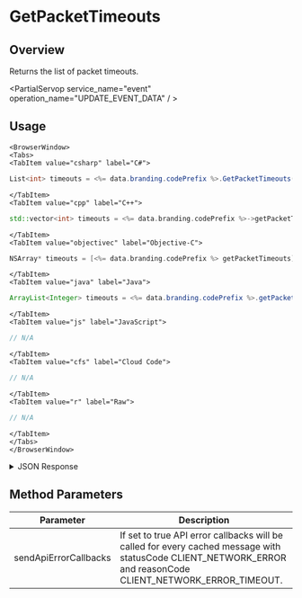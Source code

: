 # GetPacketTimeouts
## Overview
Returns the list of packet timeouts.

<PartialServop service_name="event" operation_name="UPDATE_EVENT_DATA" / >

## Usage

```mdx-code-block
<BrowserWindow>
<Tabs>
<TabItem value="csharp" label="C#">
```

```csharp
List<int> timeouts = <%= data.branding.codePrefix %>.GetPacketTimeouts();
```

```mdx-code-block
</TabItem>
<TabItem value="cpp" label="C++">
```

```cpp
std::vector<int> timeouts = <%= data.branding.codePrefix %>->getPacketTimeouts();
```

```mdx-code-block
</TabItem>
<TabItem value="objectivec" label="Objective-C">
```

```objectivec
NSArray* timeouts = [<%= data.branding.codePrefix %> getPacketTimeouts];
```

```mdx-code-block
</TabItem>
<TabItem value="java" label="Java">
```

```java
ArrayList<Integer> timeouts = <%= data.branding.codePrefix %>.getPacketTimeouts();
```

```mdx-code-block
</TabItem>
<TabItem value="js" label="JavaScript">
```

```javascript
// N/A
```

```mdx-code-block
</TabItem>
<TabItem value="cfs" label="Cloud Code">
```

```javascript
// N/A
```

```mdx-code-block
</TabItem>
<TabItem value="r" label="Raw">
```

```javascript
// N/A
```

```mdx-code-block
</TabItem>
</Tabs>
</BrowserWindow>
```

<details>
<summary>JSON Response</summary>

```javascript
// N/A
```
</details>

## Method Parameters
Parameter | Description
--------- | -----------
sendApiErrorCallbacks | If set to true API error callbacks will be called for every cached message with statusCode CLIENT_NETWORK_ERROR and reasonCode CLIENT_NETWORK_ERROR_TIMEOUT.


